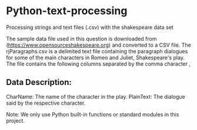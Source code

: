 # Python-text-processing
Processing strings and text files (.csv) with the shakespeare data set

The sample data file used in this question is downloaded from (https://www.opensourceshakespeare.org) and converted to a CSV file. The rjParagraphs.csv is a delimited text file containing the paragraph dialogues for some of the main characters in Romeo and Juliet, Shakespeare's play. The file contains the following columns separated by the comma character ,

## Data Description:
CharName: The name of the character in the play.
PlainText: The dialogue said by the respective character.

Note: We only use Python built-in functions or standard modules in this project.
